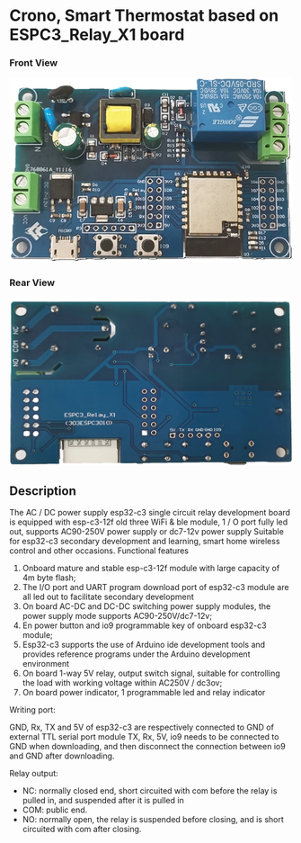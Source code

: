 # Crono, Smart Thermostat based on ESPC3_Relay_X1 board

### Front View
![Front view](../assets/ESPC3_Relay_X1_Front.png)

### Rear View
![Rear view](../assets/ESPC3_Relay_X1_Rear.png)

## Description
The AC / DC power supply esp32-c3 single circuit relay development board is equipped with esp-c3-12f old three
WiFi &amp; ble module, 1 / O port fully led out, supports AC90-250V power supply or dc7-12v power supply
Suitable for esp32-c3 secondary development and learning, smart home wireless control and other occasions.
Functional features
1. Onboard mature and stable esp-c3-12f module with large capacity of 4m byte flash;
2. The I/O port and UART program download port of esp32-c3 module are all led out to facilitate secondary development
3. On board AC-DC and DC-DC switching power supply modules, the power supply mode supports AC90-250V/dc7-12v;
4. En power button and io9 programmable key of onboard esp32-c3 module;
5. Esp32-c3 supports the use of Arduino ide development tools and provides reference programs under the Arduino development environment
6. On board 1-way 5V relay, output switch signal, suitable for controlling the load with working voltage within AC250V / dc3ov;
7. On board power indicator, 1 programmable led and relay indicator

Writing port: 

GND, Rx, TX and 5V of esp32-c3 are respectively connected to GND of external TTL serial port module
TX, Rx, 5V, io9 needs to be connected to GND when downloading, and then disconnect the connection between io9 and GND after downloading.

Relay output:

* NC: normally closed end, short circuited with com before the relay is pulled in, and suspended after it is pulled in
* COM: public end.
* NO: normally open, the relay is suspended before closing, and is short circuited with com after closing.